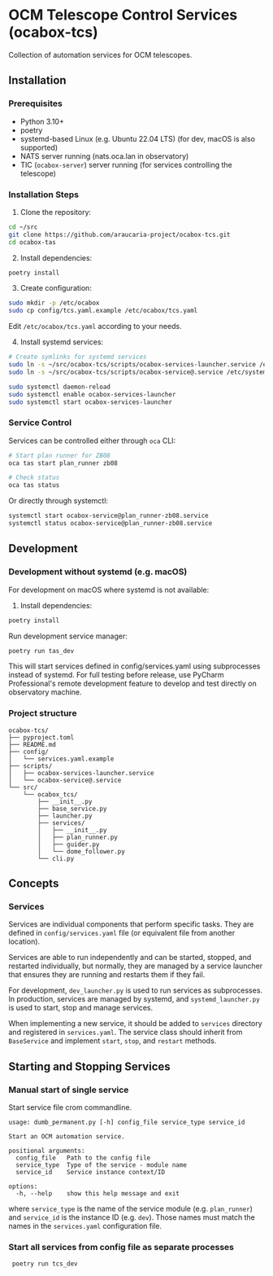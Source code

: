 
# OCM Telescope Control Services (ocabox-tcs)

Collection of automation services for OCM telescopes.

## Installation

### Prerequisites

* Python 3.10+
* poetry
* systemd-based Linux (e.g. Ubuntu 22.04 LTS) (for dev, macOS is also supported)
* NATS server running (nats.oca.lan in observatory)
* TIC (`ocabox-server`) server running (for services controlling the telescope)

### Installation Steps

1. Clone the repository:
```bash
cd ~/src
git clone https://github.com/araucaria-project/ocabox-tcs.git
cd ocabox-tas
```

2. Install dependencies:
```bash
poetry install
```

3. Create configuration:
```bash
sudo mkdir -p /etc/ocabox
sudo cp config/tcs.yaml.example /etc/ocabox/tcs.yaml
```
Edit `/etc/ocabox/tcs.yaml` according to your needs.

4. Install systemd services:
```bash
# Create symlinks for systemd services
sudo ln -s ~/src/ocabox-tcs/scripts/ocabox-services-launcher.service /etc/systemd/system/
sudo ln -s ~/src/ocabox-tcs/scripts/ocabox-service@.service /etc/systemd/system/

sudo systemctl daemon-reload
sudo systemctl enable ocabox-services-launcher
sudo systemctl start ocabox-services-launcher
```

### Service Control

Services can be controlled either through `oca` CLI:
```bash
# Start plan runner for ZB08
oca tas start plan_runner zb08

# Check status
oca tas status
```

Or directly through systemctl:
```bash
systemctl start ocabox-service@plan_runner-zb08.service
systemctl status ocabox-service@plan_runner-zb08.service
```

## Development

### Development without systemd (e.g. macOS)

For development on macOS where systemd is not available:

1. Install dependencies:
```bash
poetry install
```
Run development service manager:
```bash
poetry run tas_dev
```
This will start services defined in config/services.yaml using subprocesses instead of systemd.
For full testing before release, use PyCharm Professional's remote development feature to develop and test directly on observatory machine.

### Project structure
```
ocabox-tcs/
├── pyproject.toml
├── README.md
├── config/
│   └── services.yaml.example
├── scripts/
│   ├── ocabox-services-launcher.service
│   └── ocabox-service@.service
└── src/
    └── ocabox_tcs/
        ├── __init__.py
        ├── base_service.py
        ├── launcher.py
        ├── services/
        │   ├── __init__.py
        │   ├── plan_runner.py
        │   ├── guider.py
        │   └── dome_follower.py
        └── cli.py
```

## Concepts

### Services

Services are individual components that perform specific tasks. They are defined in `config/services.yaml` file
(or equivalent file from another location).

Services are able to run independently and can be started, stopped, and restarted individually, but normally, 
they are managed by a service launcher that ensures they are running and restarts them if they fail.

For development, `dev_launcher.py` is used to run services as subprocesses. In production, services are managed 
by systemd, and `systemd_launcher.py` is used to start, stop and manage services.

When implementing a new service, it should be added to `services` directory and registered in `services.yaml`.
The service class should inherit from `BaseService` and implement `start`, `stop`, and `restart` methods.

## Starting and Stopping Services

### Manual start of single service
Start service file crom commandline.
```commandline
usage: dumb_permanent.py [-h] config_file service_type service_id

Start an OCM automation service.

positional arguments:
  config_file   Path to the config file
  service_type  Type of the service - module name
  service_id    Service instance context/ID

options:
  -h, --help    show this help message and exit
```

where `service_type` is the name of the service module (e.g. `plan_runner`) and `service_id` is the instance ID (e.g. `dev`).
Those names must match the names in the `services.yaml` configuration file.

### Start all services from config file as separate processes

```bash
 poetry run tcs_dev
```
